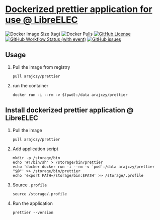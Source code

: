 # [Dockerized prettier application for use @ LibreELEC](https://github.com/arajczy/docker/prettier)

![Docker Image Size (tag)](https://img.shields.io/docker/image-size/arajczy/prettier/latest?logo=docker)
![Docker Pulls](https://img.shields.io/docker/pulls/arajczy/prettier?logo=docker)
[![GitHub License](https://img.shields.io/github/license/arajczy/docker-prettier?logo=github&color=750014)](https://github.com/arajczy/docker-prettier/blob/trunk/LICENCE)
[![GitHub Workflow Status (with event)](https://img.shields.io/github/actions/workflow/status/arajczy/docker-prettier/build-and-publish.yml?logo=github)](https://github.com/arajczy/docker-prettier/pkgs/container/prettier)
[![GitHub issues](https://img.shields.io/github/issues/arajczy/docker-prettier?logo=github)](https://github.com/arajczy/docker-prettier/issues/new/choose)

## Usage

1.  Pull the image from registry

    ```shell
    pull arajczy/prettier
    ```

2.  run the container

    ```shell
    docker run -i --rm -v $(pwd):/data arajczy/prettier
    ```

## Install dockerized prettier application @ LibreELEC

1.  Pull the image

    ```shell
    pull arajczy/prettier
    ```

2.  Add application script

    ```shell
    mkdir -p /storage/bin
    echo '#!/bin/sh' > /storage/bin/prettier
    echo 'docker docker run -i --rm -v `pwd`:/data arajczy/prettier "$@"' >> /storage/bin/prettier
    echo 'export PATH=/storage/bin:$PATH' >> /storage/.profile
    ```

3.  Source `.profile`

    ```shell
    source /storage/.profile
    ```

4.  Run the application

    ```shell
    prettier --version
    ```
